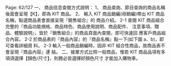 Page: 62/127
一、 商品信息查閱方式說明：
1、 商品查詢、節目查詢的商品名稱後面會呈現【K】，即為 KIT 商品。
2、 輸入 KIT 商品銷編(母銷編)帶出 KIT 商品名稱，點選商品表會直接呈現『銷售組合』的
商品介紹。
2-1 查閱 KIT 商品組合完整的『商品功能規格、商品特色、商品使用說明、商品配件、
注意事項、贈品、體驗說明』，皆於『銷售組合』的商品頁面內查閱，即可快速回
應客戶商品組合內容。
2-2 於商品表的『商品內容』的『商品名稱』點一下(如下圖 a、b)，即可查看詳細資
料。
2-3 輸入一般商品銷編時，因非 KIT 組合性商品，故商品表不會呈現『商品內容』連
結。
二、接單方式比照一般商品，惟若 KIT 商品品項有多項須選擇【顏色/尺寸】，則務必皆選擇好顏色尺寸
才能加入購物車。